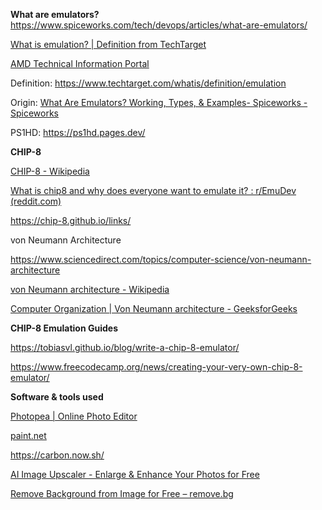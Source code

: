 **What are emulators?**
https://www.spiceworks.com/tech/devops/articles/what-are-emulators/

[What is emulation? | Definition from TechTarget](https://www.techtarget.com/whatis/definition/emulation)

[AMD Technical Information Portal](https://docs.amd.com/r/2021.1-English/ug1393-vitis-application-acceleration/Software-Emulation)

Definition: https://www.techtarget.com/whatis/definition/emulation

Origin: [What Are Emulators? Working, Types, & Examples- Spiceworks - Spiceworks](https://www.spiceworks.com/tech/devops/articles/what-are-emulators/)

PS1HD:
https://ps1hd.pages.dev/


**CHIP-8**

[CHIP-8 - Wikipedia](https://en.wikipedia.org/wiki/CHIP-8)

[What is chip8 and why does everyone want to emulate it? : r/EmuDev (reddit.com)](https://www.reddit.com/r/EmuDev/comments/6lgzzd/what_is_chip8_and_why_does_everyone_want_to/)

https://chip-8.github.io/links/

von Neumann Architecture

https://www.sciencedirect.com/topics/computer-science/von-neumann-architecture

[von Neumann architecture - Wikipedia](https://en.wikipedia.org/wiki/Von_Neumann_architecture)

[Computer Organization | Von Neumann architecture - GeeksforGeeks](https://www.geeksforgeeks.org/computer-organization-von-neumann-architecture/)



**CHIP-8 Emulation Guides**

https://tobiasvl.github.io/blog/write-a-chip-8-emulator/

https://www.freecodecamp.org/news/creating-your-very-own-chip-8-emulator/






**Software & tools used**

[Photopea | Online Photo Editor](https://www.photopea.com/)

[paint.net](https://paint.net/)

https://carbon.now.sh/

[AI Image Upscaler - Enlarge & Enhance Your Photos for Free](https://www.upscale.media/)

[Remove Background from Image for Free – remove.bg](https://www.remove.bg/)
